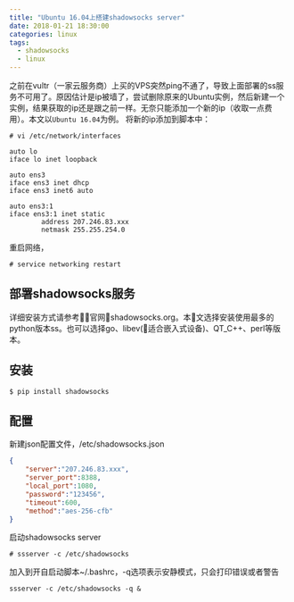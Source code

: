 ```yaml
---
title: "Ubuntu 16.04上搭建shadowsocks server"
date: 2018-01-21 18:30:00
categories: linux
tags:
  - shadowsocks
  - linux
---
```

之前在vultr（一家云服务商）上买的VPS突然ping不通了，导致上面部署的ss服务不可用了。原因估计是ip被墙了，尝试删除原来的Ubuntu实例，然后新建一个实例，结果获取的ip还是跟之前一样。无奈只能添加一个新的ip（收取一点费用）。本文以`Ubuntu 16.04`为例。
将新的ip添加到脚本中：
```
# vi /etc/network/interfaces

auto lo
iface lo inet loopback

auto ens3
iface ens3 inet dhcp
iface ens3 inet6 auto

auto ens3:1
iface ens3:1 inet static
        address 207.246.83.xxx
        netmask 255.255.254.0
```
重启网络，
```
# service networking restart
```

## 部署shadowsocks服务
详细安装方式请参考官网shadowsocks.org。本文选择安装使用最多的python版本ss。也可以选择go、libev(适合嵌入式设备)、QT_C++、perl等版本。
## 安装
```
$ pip install shadowsocks
```
## 配置
新建json配置文件，/etc/shadowsocks.json
```json
{
    "server":"207.246.83.xxx",
    "server_port":8388,
    "local_port":1080,
    "password":"123456",
    "timeout":600,
    "method":"aes-256-cfb"
}
```
启动shadowsocks server
```
# ssserver -c /etc/shadowsocks
```
加入到开自启动脚本~/.bashrc，-q选项表示安静模式，只会打印错误或者警告
```
ssserver -c /etc/shadowsocks -q &
```